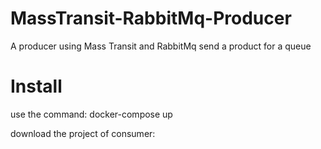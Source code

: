 # MassTransit-RabbitMq-Producer
A producer using Mass Transit and RabbitMq send a product for a queue

# Install
use the command: docker-compose up

download the project of consumer: 
